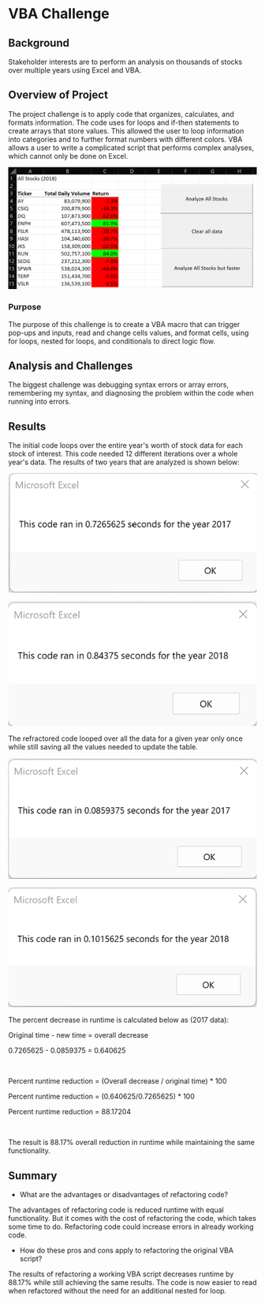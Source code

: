 # VBA Challenge

## Background
Stakeholder interests are to perform an analysis on thousands of stocks over multiple years using Excel and VBA.

## Overview of Project

The project challenge is to apply code that organizes, calculates, and formats information. The code uses for loops and if-then statements to create arrays that store values. This allowed the user to loop information into categories and to further format numbers with different colors. VBA allows a user to write a complicated script that performs complex analyses, which cannot only be done on Excel.

![VBA_Challenge](VBA_Challenge.png)

### Purpose

The purpose of this challenge is to create a VBA macro that can trigger pop-ups and inputs, read and change cells values, and format cells, using for loops, nested for loops, and conditionals to direct logic flow. 

## Analysis and Challenges

The biggest challenge was debugging syntax errors or array errors, remembering my syntax, and diagnosing the problem within the code when running into errors. 

## Results

The initial code loops over the entire year's worth of stock data for each stock of interest. This code needed 12 different iterations over a whole year's data. The results of two years that are analyzed is shown below:

![VBA_Challenge_2017](VBA_Challenge_2017.png)

![VBA_Challenge_2018](VBA_Challenge_2018.png)

The refractored code looped over all the data for a given year only once while still saving all the values needed to update the table.

![VBA_Challenge_2017_refactored](VBA_Challenge_2017_refactored.png)

![VBA_Challenge_2018_refactored](VBA_Challenge_2018_refactored.png)

The percent decrease in runtime is calculated below as (2017 data):

Original time - new time = overall decrease

0.7265625 - 0.0859375 = 0.640625

<br>

Percent runtime reduction = (Overall decrease / original time) * 100 

Percent runtime reduction = (0.640625/0.7265625) * 100 

Percent runtime reduction = 88.17204

<br>

The result is 88.17% overall reduction in runtime while maintaining the same functionality. 


## Summary

- What are the advantages or disadvantages of refactoring code?

The advantages of refactoring code is reduced runtime with equal functionality. But it comes with the cost of refactoring the code, which takes some time to do. Refactoring code could increase errors in already working code. 

- How do these pros and cons apply to refactoring the original VBA script?

The results of refactoring a working VBA script decreases runtime by 88.17% while still achieving the same results. The code is now easier to read when refactored without the need for an additional nested for loop. 
